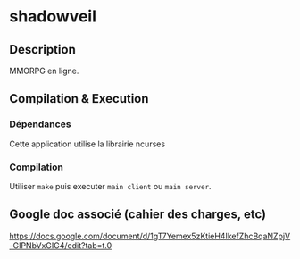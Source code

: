 # shadowveil

## Description
MMORPG en ligne.

## Compilation & Execution

### Dépendances
Cette application utilise la librairie ncurses

### Compilation
Utiliser `make` puis executer `main client` ou `main server`.

## Google doc associé (cahier des charges, etc)
https://docs.google.com/document/d/1gT7Yemex5zKtieH4IkefZhcBqaNZpjV-GIPNbVxGIG4/edit?tab=t.0
